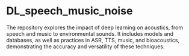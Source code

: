 # DL_speech_music_noise
The repository explores the impact of deep learning on acoustics, from speech and music to environmental sounds. It includes models and databases, as well as practices in ASR, TTS, music, and bioacoustics, demonstrating the accuracy and versatility of these techniques.
